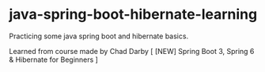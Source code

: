 # java-spring-boot-hibernate-learning
Practicing some java spring boot and hibernate basics.

Learned from course made by Chad Darby [ [NEW] Spring Boot 3, Spring 6 & Hibernate for Beginners ]
